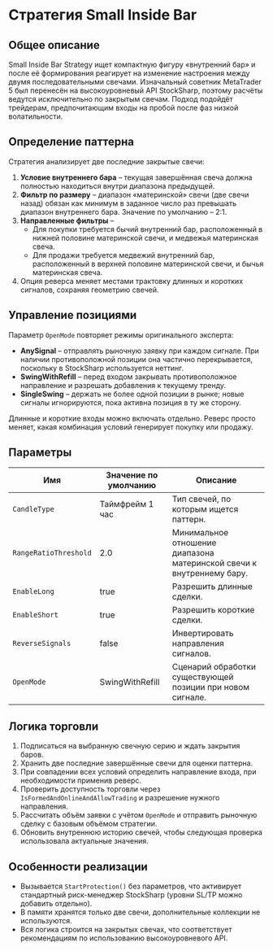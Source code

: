 # Стратегия Small Inside Bar

## Общее описание
Small Inside Bar Strategy ищет компактную фигуру «внутренний бар» и после её формирования реагирует на изменение настроения между двумя последовательными свечами. Изначальный советник MetaTrader 5 был перенесён на высокоуровневый API StockSharp, поэтому расчёты ведутся исключительно по закрытым свечам. Подход подойдёт трейдерам, предпочитающим входы на пробой после фаз низкой волатильности.

## Определение паттерна
Стратегия анализирует две последние закрытые свечи:

1. **Условие внутреннего бара** – текущая завершённая свеча должна полностью находиться внутри диапазона предыдущей.
2. **Фильтр по размеру** – диапазон «материнской» свечи (две свечи назад) обязан как минимум в заданное число раз превышать диапазон внутреннего бара. Значение по умолчанию – 2:1.
3. **Направленные фильтры** –
   - Для покупки требуется бычий внутренний бар, расположенный в нижней половине материнской свечи, и медвежья материнская свеча.
   - Для продажи требуется медвежий внутренний бар, расположенный в верхней половине материнской свечи, и бычья материнская свеча.
4. Опция реверса меняет местами трактовку длинных и коротких сигналов, сохраняя геометрию свечей.

## Управление позициями
Параметр `OpenMode` повторяет режимы оригинального эксперта:

- **AnySignal** – отправлять рыночную заявку при каждом сигнале. При наличии противоположной позиции она частично перекрывается, поскольку в StockSharp используется неттинг.
- **SwingWithRefill** – перед входом закрывать противоположное направление и разрешать добавления к текущему тренду.
- **SingleSwing** – держать не более одной позиции в рынке; новые сигналы игнорируются, пока активна позиция в ту же сторону.

Длинные и короткие входы можно включать отдельно. Реверс просто меняет, какая комбинация условий генерирует покупку или продажу.

## Параметры
| Имя | Значение по умолчанию | Описание |
|-----|-----------------------|----------|
| `CandleType` | Таймфрейм 1 час | Тип свечей, по которым ищется паттерн. |
| `RangeRatioThreshold` | 2.0 | Минимальное отношение диапазона материнской свечи к внутреннему бару. |
| `EnableLong` | true | Разрешить длинные сделки. |
| `EnableShort` | true | Разрешить короткие сделки. |
| `ReverseSignals` | false | Инвертировать направления сигналов. |
| `OpenMode` | SwingWithRefill | Сценарий обработки существующей позиции при новом сигнале. |

## Логика торговли
1. Подписаться на выбранную свечную серию и ждать закрытия баров.
2. Хранить две последние завершённые свечи для оценки паттерна.
3. При совпадении всех условий определить направление входа, при необходимости применив реверс.
4. Проверить доступность торговли через `IsFormedAndOnlineAndAllowTrading` и разрешение нужного направления.
5. Рассчитать объём заявки с учётом `OpenMode` и отправить рыночную сделку с базовым объёмом стратегии.
6. Обновить внутреннюю историю свечей, чтобы следующая проверка использовала актуальные значения.

## Особенности реализации
- Вызывается `StartProtection()` без параметров, что активирует стандартный риск-менеджер StockSharp (уровни SL/TP можно добавить отдельно).
- В памяти хранятся только две свечи, дополнительные коллекции не используются.
- Вся логика строится на закрытых свечах, что соответствует рекомендациям по использованию высокоуровневого API.
